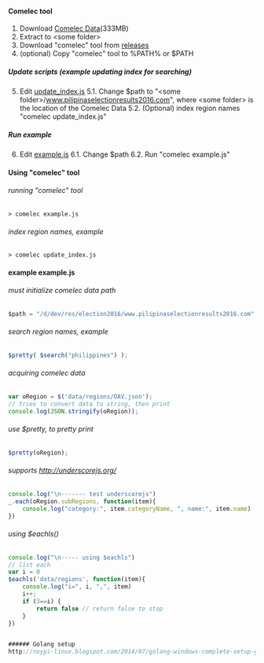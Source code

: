 #### Comelec tool
1. Download [Comelec Data](https://googledrive.com/host/0Bwosw2dzmzRdZkp2eWwyZC03dGs)(333MB)
2. Extract to \<some folder\>
3. Download "comelec" tool from [releases](https://github.com/noypi/election2016/tree/master/releases)
4. (optional) Copy "comelec" tool to %PATH% or $PATH

##### Update scripts (example updating index for searching)
5. Edit [update_index.js](https://github.com/noypi/election2016/blob/master/comelec/cmd/comelec/update_index.js)
5.1. Change $path to "\<some folder\>/www.pilipinaselectionresults2016.com", where \<some folder\> is the location of the Comelec Data
5.2. (Optional) index region names "comelec update_index.js" 


##### Run example
6. Edit [example.js](https://github.com/noypi/election2016/blob/master/comelec/cmd/comelec/example.js)
6.1. Change $path
6.2. Run "comelec example.js"


#### Using "comelec" tool
###### running "comelec" tool
```
> comelec example.js
```

###### index region names, example
```
> comelec update_index.js
```

#### example example.js
###### must initialize comelec data path
```javascript
$path = "/d/dev/res/election2016/www.pilipinaselectionresults2016.com";
```

###### search region names, example
```javascript
$pretty( $search("philippines") );
```

###### acquiring comelec data
```javascript
var oRegion = $('data/regions/OAV.json');
// tries to convert data to string, then print
console.log(JSON.stringify(oRegion));
```

###### use $pretty, to pretty print
```javascript
$pretty(oRegion);
```

###### supports http://underscorejs.org/
```javascript
console.log("\n------- test underscorejs")
_.each(oRegion.subRegions, function(item){
	console.log("category:", item.categoryName, ", name:", item.name)
})
```

###### using $eachls()
```javascript
console.log("\n----- using $eachls")
// list each
var i = 0
$eachls('data/regions', function(item){
	console.log("i=", i, ",", item)
	i++;
	if (3==i) {
		return false // return false to stop
	}
})


###### Golang setup
http://noypi-linux.blogspot.com/2014/07/golang-windows-complete-setup-guide.html
